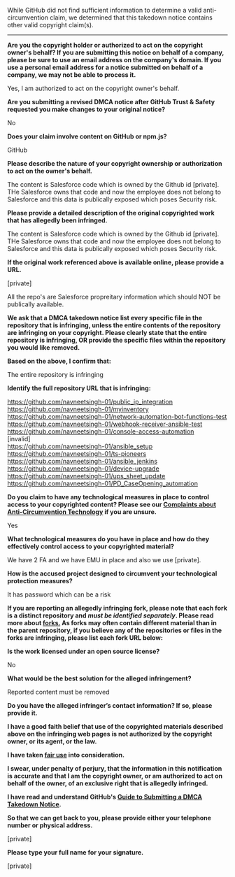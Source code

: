 While GitHub did not find sufficient information to determine a valid anti-circumvention claim, we determined that this takedown notice contains other valid copyright claim(s).

---

**Are you the copyright holder or authorized to act on the copyright owner's behalf? If you are submitting this notice on behalf of a company, please be sure to use an email address on the company's domain. If you use a personal email address for a notice submitted on behalf of a company, we may not be able to process it.**

Yes, I am authorized to act on the copyright owner's behalf.

**Are you submitting a revised DMCA notice after GitHub Trust & Safety requested you make changes to your original notice?**

No

**Does your claim involve content on GitHub or npm.js?**

GitHub

**Please describe the nature of your copyright ownership or authorization to act on the owner's behalf.**

The content is Salesforce code which is owned by the Github id [private]. THe Salesforce owns that code and now the employee does not belong to Salesforce and this data is publically exposed which poses Security risk.

**Please provide a detailed description of the original copyrighted work that has allegedly been infringed.**

The content is Salesforce code which is owned by the Github id [private]. THe Salesforce owns that code and now the employee does not belong to Salesforce and this data is publically exposed which poses Security risk.

**If the original work referenced above is available online, please provide a URL.**

[private]

All the repo's are Salesforce propreitary information which should NOT be publically available.

**We ask that a DMCA takedown notice list every specific file in the repository that is infringing, unless the entire contents of the repository are infringing on your copyright. Please clearly state that the entire repository is infringing, OR provide the specific files within the repository you would like removed.**

**Based on the above, I confirm that:**

The entire repository is infringing

**Identify the full repository URL that is infringing:**

https://github.com/navneetsingh-01/public_ip_integration  
https://github.com/navneetsingh-01/myinventory  
https://github.com/navneetsingh-01/network-automation-bot-functions-test  
https://github.com/navneetsingh-01/webhook-receiver-ansible-test  
https://github.com/navneetsingh-01/console-access-automation  
[invalid]  
https://github.com/navneetsingh-01/ansible_setup  
https://github.com/navneetsingh-01/ts-pioneers  
https://github.com/navneetsingh-01/ansible_jenkins  
https://github.com/navneetsingh-01/device-upgrade  
https://github.com/navneetsingh-01/ups_sheet_update  
https://github.com/navneetsingh-01/PD_CaseOpening_automation

**Do you claim to have any technological measures in place to control access to your copyrighted content? Please see our <a href="https://docs.github.com/articles/guide-to-submitting-a-dmca-takedown-notice#complaints-about-anti-circumvention-technology">Complaints about Anti-Circumvention Technology</a> if you are unsure.**

Yes

**What technological measures do you have in place and how do they effectively control access to your copyrighted material?**

We have 2 FA and we have EMU in place and also we use [private].

**How is the accused project designed to circumvent your technological protection measures?**

It has password which can be a risk

**If you are reporting an allegedly infringing fork, please note that each fork is a distinct repository and <i>must be identified separately</i>. Please read more about <a href="https://docs.github.com/articles/dmca-takedown-policy#b-what-about-forks-or-whats-a-fork">forks.</a> As forks may often contain different material than in the parent repository, if you believe any of the repositories or files in the forks are infringing, please list each fork URL below:**

**Is the work licensed under an open source license?**

No

**What would be the best solution for the alleged infringement?**

Reported content must be removed

**Do you have the alleged infringer’s contact information? If so, please provide it.**

**I have a good faith belief that use of the copyrighted materials described above on the infringing web pages is not authorized by the copyright owner, or its agent, or the law.**

**I have taken <a href="https://www.lumendatabase.org/topics/22">fair use</a> into consideration.**

**I swear, under penalty of perjury, that the information in this notification is accurate and that I am the copyright owner, or am authorized to act on behalf of the owner, of an exclusive right that is allegedly infringed.**

**I have read and understand GitHub's <a href="https://docs.github.com/articles/guide-to-submitting-a-dmca-takedown-notice/">Guide to Submitting a DMCA Takedown Notice</a>.**

**So that we can get back to you, please provide either your telephone number or physical address.**

[private]

**Please type your full name for your signature.**

[private]
